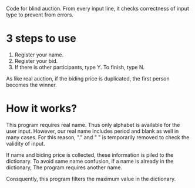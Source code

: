 Code for blind auction.
From every input line, it checks correctness of input type to prevent from errors. 

# 3 steps to use
1. Register your name.
2. Register your bid.
3. If there is other participants, type Y. To finish, type N.

As like real auction, if the biding price is duplicated, the first person becomes the winner.

# How it works?
This program requires real name. Thus only alphabet is available for the user input.
However, our real name includes period and blank as well in many cases. For this reason, "." and " " is temporarily removed to check the validity of input.

If name and biding price is collected, these information is piled to the dictionary. To avoid same name confusion, if a name is already in the dictionary, The program requires another name.

Consquently, this program filters the maximum value in the dictionary.
